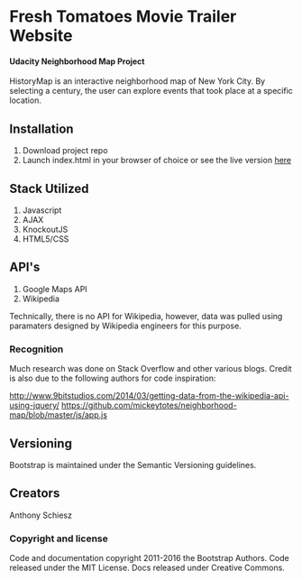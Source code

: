 Fresh Tomatoes Movie Trailer Website
====================================
#### Udacity Neighborhood Map Project

HistoryMap is an interactive neighborhood map of New York City. By selecting a century, the user can explore events that took place at a specific location.

## Installation
1. Download project repo
2. Launch index.html in your browser of choice or see the live version <a href="http://en.wikipedia.org/wiki/Petersen_graph">here</a>

## Stack Utilized
1. Javascript
2. AJAX
3. KnockoutJS
4. HTML5/CSS

## API's
1. Google Maps API
2. Wikipedia

Technically, there is no API for Wikipedia, however, data was pulled using paramaters designed by Wikipedia engineers for this purpose.

### Recognition
Much research was done on Stack Overflow and other various blogs. 
Credit is also due to the following authors for code inspiration:

http://www.9bitstudios.com/2014/03/getting-data-from-the-wikipedia-api-using-jquery/
https://github.com/mickeytotes/neighborhood-map/blob/master/js/app.js

## Versioning

Bootstrap is maintained under the Semantic Versioning guidelines.

## Creators

Anthony Schiesz

### Copyright and license

Code and documentation copyright 2011-2016 the Bootstrap Authors. Code released under the MIT License. Docs released under Creative Commons.
